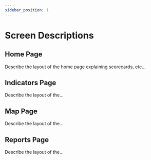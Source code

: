 ```yaml
---
sidebar_position: 1
---
```


# Screen Descriptions

## Home Page

Describe the layout of the home page explaining scorecards, etc...

## Indicators Page

Describe the layout of the...

## Map Page

Describe the layout of the...

## Reports Page

Describe the layout of the...